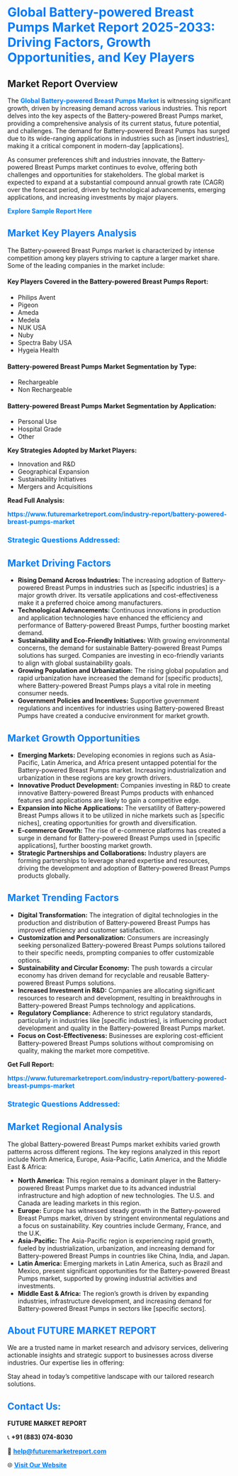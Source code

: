 <h1 style="color: #007BFF;">Global Battery-powered Breast Pumps Market Report 2025-2033: Driving Factors, Growth Opportunities, and Key Players</h1>

<section id="overview">
<h2>Market Report Overview</h2>
<p>The <a href="https://www.futuremarketreport.com/industry-report/battery-powered-breast-pumps-market" style="color: #007BFF; text-decoration: none;"><strong>Global Battery-powered Breast Pumps Market</strong></a> is witnessing significant growth, driven by increasing demand across various industries. This report delves into the key aspects of the Battery-powered Breast Pumps market, providing a comprehensive analysis of its current status, future potential, and challenges. The demand for Battery-powered Breast Pumps has surged due to its wide-ranging applications in industries such as [insert industries], making it a critical component in modern-day [applications].</p>
<p>As consumer preferences shift and industries innovate, the Battery-powered Breast Pumps market continues to evolve, offering both challenges and opportunities for stakeholders. The global market is expected to expand at a substantial compound annual growth rate (CAGR) over the forecast period, driven by technological advancements, emerging applications, and increasing investments by major players.</p>
</section>

<section id="overview">
<p><a href="https://www.futuremarketreport.com/request-sample/reportId=89319" style="color: #007BFF; text-decoration: none;"><strong>Explore Sample Report Here</strong></a></p>
</section>

<section id="key-players">
<h2 style="color: #007BFF;">Market Key Players Analysis</h2>
<p>The Battery-powered Breast Pumps market is characterized by intense competition among key players striving to capture a larger market share. Some of the leading companies in the market include:</p>
<h4>Key Players Covered in the Battery-powered Breast Pumps Report:</h4>
<ul><li>Philips Avent</li><li>Pigeon</li><li>Ameda</li><li>Medela</li><li>NUK USA</li><li>Nuby</li><li>Spectra Baby USA</li><li>Hygeia Health</li></ul>
<h4>Battery-powered Breast Pumps Market Segmentation by Type:</h4>
<ul><li>Rechargeable</li><li>Non Rechargeable</li></ul>

<h4>Battery-powered Breast Pumps Market Segmentation by Application:</h4>
<ul><li>Personal Use</li><li>Hospital Grade</li><li>Other</li></ul>
<p><strong>Key Strategies Adopted by Market Players:</strong></p>
<ul>
<li>Innovation and R&D</li>
<li>Geographical Expansion</li>
<li>Sustainability Initiatives</li>
<li>Mergers and Acquisitions</li>
</ul>
</section>

<section>
<p><strong>Read Full Analysis: </strong></p><a href="https://www.futuremarketreport.com/industry-report/battery-powered-breast-pumps-market" style="color: #007BFF; text-decoration: none;"><strong>https://www.futuremarketreport.com/industry-report/battery-powered-breast-pumps-market</strong></a>
<h3 style="color: #007BFF;">Strategic Questions Addressed:</h3>
</section>

<section id="driving-factors">
<h2 style="color: #007BFF;">Market Driving Factors</h2>
<ul>
<li><strong>Rising Demand Across Industries:</strong> The increasing adoption of Battery-powered Breast Pumps in industries such as [specific industries] is a major growth driver. Its versatile applications and cost-effectiveness make it a preferred choice among manufacturers.</li>
<li><strong>Technological Advancements:</strong> Continuous innovations in production and application technologies have enhanced the efficiency and performance of Battery-powered Breast Pumps, further boosting market demand.</li>
<li><strong>Sustainability and Eco-Friendly Initiatives:</strong> With growing environmental concerns, the demand for sustainable Battery-powered Breast Pumps solutions has surged. Companies are investing in eco-friendly variants to align with global sustainability goals.</li>
<li><strong>Growing Population and Urbanization:</strong> The rising global population and rapid urbanization have increased the demand for [specific products], where Battery-powered Breast Pumps plays a vital role in meeting consumer needs.</li>
<li><strong>Government Policies and Incentives:</strong> Supportive government regulations and incentives for industries using Battery-powered Breast Pumps have created a conducive environment for market growth.</li>
</ul>
</section>

<section id="growth-opportunities">
<h2 style="color: #007BFF;">Market Growth Opportunities</h2>
<ul>
<li><strong>Emerging Markets:</strong> Developing economies in regions such as Asia-Pacific, Latin America, and Africa present untapped potential for the Battery-powered Breast Pumps market. Increasing industrialization and urbanization in these regions are key growth drivers.</li>
<li><strong>Innovative Product Development:</strong> Companies investing in R&D to create innovative Battery-powered Breast Pumps products with enhanced features and applications are likely to gain a competitive edge.</li>
<li><strong>Expansion into Niche Applications:</strong> The versatility of Battery-powered Breast Pumps allows it to be utilized in niche markets such as [specific niches], creating opportunities for growth and diversification.</li>
<li><strong>E-commerce Growth:</strong> The rise of e-commerce platforms has created a surge in demand for Battery-powered Breast Pumps used in [specific applications], further boosting market growth.</li>
<li><strong>Strategic Partnerships and Collaborations:</strong> Industry players are forming partnerships to leverage shared expertise and resources, driving the development and adoption of Battery-powered Breast Pumps products globally.</li>
</ul>
</section>

<section id="trending-factors">
<h2 style="color: #007BFF;">Market Trending Factors</h2>
<ul>
<li><strong>Digital Transformation:</strong> The integration of digital technologies in the production and distribution of Battery-powered Breast Pumps has improved efficiency and customer satisfaction.</li>
<li><strong>Customization and Personalization:</strong> Consumers are increasingly seeking personalized Battery-powered Breast Pumps solutions tailored to their specific needs, prompting companies to offer customizable options.</li>
<li><strong>Sustainability and Circular Economy:</strong> The push towards a circular economy has driven demand for recyclable and reusable Battery-powered Breast Pumps solutions.</li>
<li><strong>Increased Investment in R&D:</strong> Companies are allocating significant resources to research and development, resulting in breakthroughs in Battery-powered Breast Pumps technology and applications.</li>
<li><strong>Regulatory Compliance:</strong> Adherence to strict regulatory standards, particularly in industries like [specific industries], is influencing product development and quality in the Battery-powered Breast Pumps market.</li>
<li><strong>Focus on Cost-Effectiveness:</strong> Businesses are exploring cost-efficient Battery-powered Breast Pumps solutions without compromising on quality, making the market more competitive.</li>
</ul>
</section>

<section>
<p><strong>Get Full Report: </strong></p><a href="https://www.futuremarketreport.com/industry-report/battery-powered-breast-pumps-market" style="color: #007BFF; text-decoration: none;"><strong>https://www.futuremarketreport.com/industry-report/battery-powered-breast-pumps-market</strong></a>
<h3 style="color: #007BFF;">Strategic Questions Addressed:</h3>
</section>


<section id="regional-analysis">
<h2 style="color: #007BFF;">Market Regional Analysis</h2>
<p>The global Battery-powered Breast Pumps market exhibits varied growth patterns across different regions. The key regions analyzed in this report include North America, Europe, Asia-Pacific, Latin America, and the Middle East & Africa:</p>
<ul>
<li><strong>North America:</strong> This region remains a dominant player in the Battery-powered Breast Pumps market due to its advanced industrial infrastructure and high adoption of new technologies. The U.S. and Canada are leading markets in this region.</li>
<li><strong>Europe:</strong> Europe has witnessed steady growth in the Battery-powered Breast Pumps market, driven by stringent environmental regulations and a focus on sustainability. Key countries include Germany, France, and the U.K.</li>
<li><strong>Asia-Pacific:</strong> The Asia-Pacific region is experiencing rapid growth, fueled by industrialization, urbanization, and increasing demand for Battery-powered Breast Pumps in countries like China, India, and Japan.</li>
<li><strong>Latin America:</strong> Emerging markets in Latin America, such as Brazil and Mexico, present significant opportunities for the Battery-powered Breast Pumps market, supported by growing industrial activities and investments.</li>
<li><strong>Middle East & Africa:</strong> The region’s growth is driven by expanding industries, infrastructure development, and increasing demand for Battery-powered Breast Pumps in sectors like [specific sectors].</li>
</ul>
</section>

<footer>
<h2 style="color: #007BFF;">About FUTURE MARKET REPORT</h2>
<p>We are a trusted name in market research and advisory services, delivering actionable insights and strategic support to businesses across diverse industries. Our expertise lies in offering:</p>

<p>Stay ahead in today’s competitive landscape with our tailored research solutions.</p>

<h2 style="color: #007BFF;">Contact Us:</h2>
<p><strong>FUTURE MARKET REPORT</strong></p>
<p>📞 <strong>+91 (883) 074-8030</strong></p>
<p>📧 <strong><a href="mailto:help@futuremarketreport.com" style="color: #007BFF;">help@futuremarketreport.com</a></strong></p>
<p>🌐 <strong><a href="https://www.futuremarketreport.com/" style="color: #007BFF;">Visit Our Website</a></strong></p>
</footer>